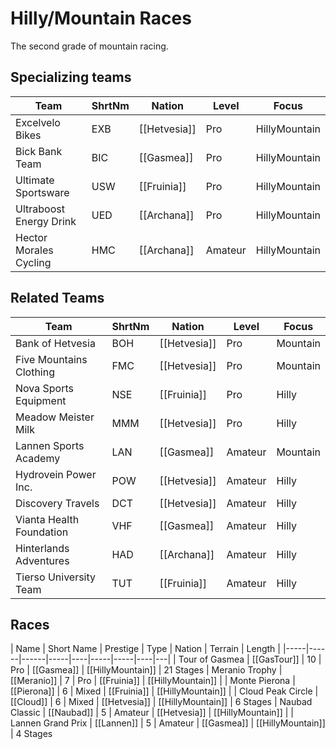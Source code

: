# Hilly/Mountain Races

The second grade of mountain racing.

## Specializing teams

| Team | ShrtNm | Nation | Level | Focus |
|-------|-------|---------|-------|-----|
| Excelvelo Bikes | EXB | [[Hetvesia]] | Pro | HillyMountain
| Bick Bank Team | BIC | [[Gasmea]] | Pro | HillyMountain
| Ultimate Sportsware | USW | [[Fruinia]] | Pro | HillyMountain
| Ultraboost Energy Drink | UED | [[Archana]] | Pro | HillyMountain
| Hector Morales Cycling | HMC | [[Archana]] | Amateur | HillyMountain

## Related Teams

| Team | ShrtNm | Nation | Level | Focus |
|-------|-------|---------|-------|-----|
| Bank of Hetvesia | BOH | [[Hetvesia]] | Pro | Mountain
| Five Mountains Clothing | FMC | [[Hetvesia]] | Pro | Mountain
| Nova Sports Equipment | NSE | [[Fruinia]] | Pro | Hilly
| Meadow Meister Milk | MMM | [[Hetvesia]] | Pro | Hilly
| Lannen Sports Academy | LAN | [[Gasmea]] | Amateur | Mountain
| Hydrovein Power Inc. | POW | [[Hetvesia]] | Amateur | Hilly
| Discovery Travels | DCT | [[Hetvesia]] | Amateur | Hilly
| Vianta Health Foundation | VHF | [[Gasmea]] | Amateur | Hilly
| Hinterlands Adventures | HAD | [[Archana]] | Amateur | Hilly
| Tierso University Team | TUT | [[Fruinia]] | Amateur | Hilly

## Races

| Name | Short Name | Prestige | Type | Nation | Terrain | Length |
|-----|------|------|-----|----|-----|-----|----|---|
| Tour of Gasmea | [[GasTour]] | 10 | Pro | [[Gasmea]] | [[HillyMountain]] | 21 Stages
| Meranio Trophy | [[Meranio]] | 7 | Pro | [[Fruinia]] | [[HillyMountain]] |
| Monte Pierona | [[Pierona]] | 6 | Mixed | [[Fruinia]] | [[HillyMountain]] |
| Cloud Peak Circle | [[Cloud]] | 6 | Mixed | [[Hetvesia]] | [[HillyMountain]] | 6 Stages
| Naubad Classic | [[Naubad]] | 5 | Amateur | [[Hetvesia]] | [[HillyMountain]] |
| Lannen Grand Prix | [[Lannen]] | 5 | Amateur | [[Gasmea]] | [[HillyMountain]] | 4 Stages 

